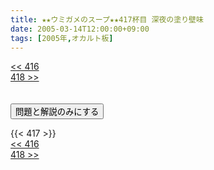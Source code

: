 ```yaml
---
title: ★★ウミガメのスープ★★417杯目 深夜の塗り壁味
date: 2005-03-14T12:00:00+09:00
tags: [2005年,オカルト板]
---
```

<div class="th_left"><a href="../416"><< 416</a></div>
<div class="th_right"><a href="../418">418 >></a></div>
<br><br>
<script src="../../js/cupsoup.js"></script>
<form>
<input type="button" value="問題と解説のみにする" onClick="toggleCupsoup()">
</form>
{{< 417 >}}
<div class="th_left"><a href="../416"><< 416</a></div>
<div class="th_right"><a href="../418">418 >></a></div>